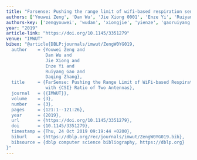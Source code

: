 ```yaml
---
title: "Farsense: Pushing the range limit of wifi-based respiration sensing with csi ratio of two antennas"
authors: ['Youwei Zeng', 'Dan Wu', 'Jie Xiong 0001', 'Enze Yi', 'Ruiyang Gao', 'Daqing Zhang 0001']
authors-key: ['zengyouwei', 'wudan', 'xiongjie', 'yienze', 'gaoruiyang', 'zhangdaqing']
year: "2019"
article-link: "https://doi.org/10.1145/3351279"
venue: "IMWUT"
bibex: "@article{DBLP:journals/imwut/ZengW0YG019,
  author    = {Youwei Zeng and
               Dan Wu and
               Jie Xiong and
               Enze Yi and
               Ruiyang Gao and
               Daqing Zhang},
  title     = {FarSense: Pushing the Range Limit of WiFi-based Respiration Sensing
               with {CSI} Ratio of Two Antennas},
  journal   = {{IMWUT}},
  volume    = {3},
  number    = {3},
  pages     = {121:1--121:26},
  year      = {2019},
  url       = {https://doi.org/10.1145/3351279},
  doi       = {10.1145/3351279},
  timestamp = {Thu, 24 Oct 2019 09:19:44 +0200},
  biburl    = {https://dblp.org/rec/journals/imwut/ZengW0YG019.bib},
  bibsource = {dblp computer science bibliography, https://dblp.org}
}"
---
```

